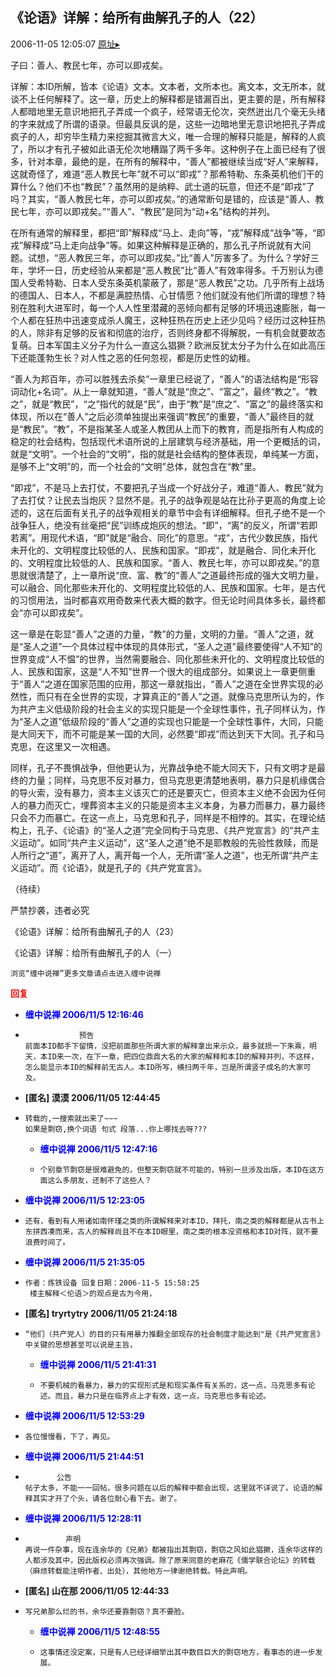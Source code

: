## 《论语》详解：给所有曲解孔子的人（22）
2006-11-05 12:05:07
[原址▸](http://www.fxgan.com/chan_time/2006_07_12/348.htm)



 



 


 子曰：善人、教民七年，亦可以即戎矣。


 


 详解：本ID所解，皆本《论语》文本。文本者，文所本也。离文本，文无所本，就谈不上任何解释了。这一章，历史上的解释都是错漏百出，更主要的是，所有解释人都暗地里无意识地把孔子弄成一个疯子，经常语无伦次，突然迸出几个毫无头绪的字来就成了所谓的语录。但最具反讽的是，这些一边暗地里无意识地把孔子弄成疯子的人，却穷毕生精力来挖掘其微言大义，唯一合理的解释只能是，解释的人疯了，所以才有孔子被如此语无伦次地糟蹋了两千多年。这种例子在上面已经有了很多，针对本章，最绝的是，在所有的解释中，“善人”都被继续当成“好人”来解释，这就奇怪了，难道“恶人教民七年”就不可以“即戎”？那希特勒、东条英机他们干的算什么？他们不也“教民”？虽然用的是纳粹、武士道的玩意，但还不是“即戎”了吗？其实，“善人教民七年，亦可以即戎矣。”的通常断句是错的，应该是“善人、教民七年，亦可以即戎矣。”“善人”、“教民”是同为“动+名”结构的并列。


 


  在所有通常的解释里，都把“即”解释成“马上、走向”等，“戎”解释成“战争”等，“即戎”解释成“马上走向战争”等。如果这种解释是正确的，那么孔子所说就有大问题。试想，“恶人教民三年，亦可以即戎矣。”比“善人”厉害多了。为什么？学好三年，学坏一日，历史经验从来都是“恶人教民”比“善人”有效率得多。千万别认为德国人受希特勒、日本人受东条英机蒙蔽了，那是“恶人教民”之功。几乎所有上战场的德国人、日本人，不都是满腔热情、心甘情愿？他们就没有他们所谓的理想？特别在胜利大进军时，每一个人人性里潜藏的恶倾向都有足够的环境迅速膨胀，每一个人都在狂热中迅速变成杀人魔王，这种狂热在历史上还少见吗？经历过这种狂热的人，除非有足够的反省和彻底的治疗，否则终身都不得解脱，一有机会就要故态复萌。日本军国主义分子为什么一直这么猖獗？欧洲反犹太分子为什么在如此高压下还能蓬勃生长？对人性之恶的任何忽视，都是历史性的幼稚。


 


  “善人为邦百年，亦可以胜残去杀矣”一章里已经说了，“善人”的语法结构是“形容词动化+名词”。从上一章就知道，“善人”就是“庶之”、“富之”，最终“教之”。“教之”，就是“教民”，“之”指代的就是“民”，由于“教”是“庶之”、“富之”的最终落实和体现，所以在“善人”之后必须单独提出来强调“教民”的重要，“善人”最终目的就是“教民”。“教”，不是指某圣人或圣人教团从上而下的教育，而是指所有人构成的稳定的社会结构，包括现代术语所说的上层建筑与经济基础，用一个更概括的词，就是“文明”。一个社会的“文明”，指的就是社会结构的整体表现，单纯某一方面，是够不上“文明”的，而一个社会的“文明”总体，就包含在“教”里。


 


  “即戎”，不是马上去打仗，不要把孔子当成一个好战分子，难道“善人、教民”就为了去打仗？让民去当炮灰？显然不是。孔子的战争观是站在比孙子更高的角度上论述的，这在后面有关孔子的战争观相关的章节中会有详细解释。但孔子绝不是一个战争狂人，绝没有丝毫把“民”训练成炮灰的想法。“即”，“离”的反义，所谓“若即若离”。用现代术语，“即”就是“融合、同化”的意思。“戎”，古代少数民族，指代未开化的、文明程度比较低的人、民族和国家。“即戎”，就是融合、同化未开化的、文明程度比较低的人、民族和国家。“善人、教民七年，亦可以即戎矣。”的意思就很清楚了，上一章所说“庶、富、教”的“善人”之道最终形成的强大文明力量，可以融合、同化那些未开化的、文明程度比较低的人、民族和国家。七年，是古代的习惯用法，当时都喜欢用奇数来代表大概的数字。但无论时间具体多长，最终都会“亦可以即戎矣”。


 


  这一章是在彰显“善人”之道的力量，“教”的力量，文明的力量。“善人”之道，就是“圣人之道”一个具体过程中体现的具体形式，“圣人之道”最终要使得“人不知”的世界变成“人不愠”的世界，当然需要融合、同化那些未开化的、文明程度比较低的人、民族和国家，这是“人不知”世界一个很大的组成部分。如果说上一章更侧重于“善人”之道在国家范围的应用，那这一章就指出，“善人”之道在全世界实现的必然性，而只有在全世界的实现，才算真正的“善人”之道。就像马克思所认为的，作为共产主义低级阶段的社会主义的实现只能是一个全球性事件，孔子同样认为，作为“圣人之道”低级阶段的“善人”之道的实现也只能是一个全球性事件，大同，只能是大同天下，而不可能是某一国的大同，必然要“即戎”而达到天下大同。孔子和马克思，在这里又一次相遇。


 


  同样，孔子不畏惧战争，但他更认为，光靠战争绝不能大同天下，只有文明才是最终的力量；同样，马克思不反对暴力，但马克思更清楚地表明，暴力只是机缘偶合的导火索，没有暴力，资本主义该灭亡的还是要灭亡，但资本主义绝不会因为任何人的暴力而灭亡，埋葬资本主义的只能是资本主义本身，为暴力而暴力，暴力最终只会不力而暴亡。在这一点上，马克思和孔子，同样是不相悖的。其实，在理论结构上，孔子、《论语》的“圣人之道”完全同构于马克思、《共产党宣言》的“共产主义运动”。如同“共产主义运动”，这“圣人之道”绝不是耶教般的先验性救赎，而是人所行之“道”，离开了人，离开每一个人，无所谓“圣人之道”，也无所谓“共产主义运动”。而《论语》，就是孔子的《共产党宣言》。


 


 
  
   （待续）
  
  
   
  
  
   严禁抄袭，违者必究
  
  
   
  
  
   《论语》详解：给所有曲解孔子的人（23）
  
  
   
  
  
   《论语》详解：给所有曲解孔子的人（一）
  
  
   
  
  
   
    
   
   
    浏览“缠中说禅”更多文章请点击进入缠中说禅
   
  
 





<font color='red'>**回复**</font>


- **<font color='blue'>缠中说禅 2006/11/5 12:16:46</font>**
- ```
              预告
  前面本ID都手下留情，没把前面那些所谓大家的解释拿出来示众，最多就损一下朱熹，明天，本ID来一次，在下一章，把四位鼎鼎大名的大家的解释和本ID的解释并列，不这样，怎么能显示本ID的解释前无古人。本ID所写，横扫两千年，岂是所谓竖子成名的大家可及。
  ```
- **[匿名] 漠漠  2006/11/05 12:44:45**
- ```
  转载的,一搜索就出来了~~~ 
  如果是剽窃,换个词语 句式 段落...你上哪找去呀??? 
  ```
   - **<font color='blue'>缠中说禅 2006/11/5 12:47:16</font>**
   - ```
     个别章节剽窃是很难避免的，但整天剽窃就不可能的，特别一旦涉及出版，本ID在这方面这么多朋友，还制不了这些人？
     ```
- **<font color='blue'>缠中说禅 2006/11/5 12:23:05</font>**
- ```
  还有，看到有人用诸如南怀瑾之类的所谓解释来对本ID，拜托，南之类的解释都是从古书上东拼西凑而来，古人的解释尚且不在本ID眼里，南之类的根本没资格和本ID对阵，就不要浪费时间了。
  ```
- **<font color='blue'>缠中说禅 2006/11/5 21:35:05</font>**
- ```
  作者：炼铁设备 回复日期：2006-11-5 15:58:25    
   楼主解释＜伦语＞的观点是古为今用，
  ```
- **[匿名] tryrtytry  2006/11/05 21:24:18**
- ```
  “他们（共产党人）的目的只有用暴力推翻全部现存的社会制度才能达到"是《共产党宣言》中关键的思想甚至可以说是主旨， 
  ```
   - **<font color='blue'>缠中说禅 2006/11/5 21:41:31</font>**
   - ```
     不要机械的看暴力，暴力的实现形式是和现实条件有关系的，这一点，马克思多有论述。而且，暴力只是在临界点上才有效，这一点，马克思也多有论述。
     ```
- **<font color='blue'>缠中说禅 2006/11/5 12:53:29</font>**
- ```
  各位慢慢看，下了，再见。
  ```
- **<font color='blue'>缠中说禅 2006/11/5 21:44:51</font>**
- ```
         公告
  帖子太多，不能一一回帖，很多问题在以后的解释中都会出现，这里就不详说了。论语的解释其实才开了个头，请各位耐心看下去。谢了。
  ```
- **<font color='blue'>缠中说禅 2006/11/5 12:28:11</font>**
- ```
           声明
  再说一件杂事，现在连余华的《兄弟》都被指出其剽窃，剽窃之风如此猖獗，连余华这样的人都涉及其中，因此版权必须再次强调。除了原来同意的老麻花《儒学联合论坛》的转载（麻烦转载能注明作者、出处），其他地方一律谢绝转载。特此声明。
  ```
- **[匿名] 山在那  2006/11/05 12:44:33**
- ```
  写兄弟那么烂的书，余华还要靠剽窃？真不要脸。 
  ```
   - **<font color='blue'>缠中说禅 2006/11/5 12:48:55</font>**
   - ```
     这事情还没定案，只是有人已经详细举出其中数目巨大的剽窃地方，看事态的进一步发展。
     ```
